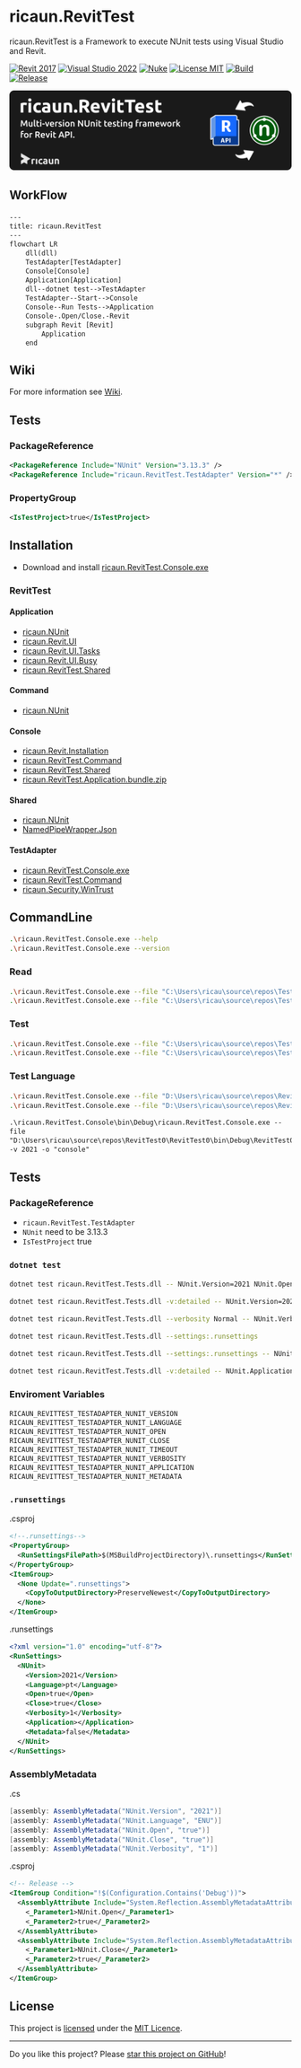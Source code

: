# ricaun.RevitTest

ricaun.RevitTest is a Framework to execute NUnit tests using Visual Studio and Revit.

[![Revit 2017](https://img.shields.io/badge/Revit-2017+-blue.svg)](https://github.com/ricaun-io/ricaun.RevitTest)
[![Visual Studio 2022](https://img.shields.io/badge/Visual%20Studio-2022-blue)](https://github.com/ricaun-io/ricaun.RevitTest)
[![Nuke](https://img.shields.io/badge/Nuke-Build-blue)](https://nuke.build/)
[![License MIT](https://img.shields.io/badge/License-MIT-blue.svg)](LICENSE)
[![Build](https://github.com/ricaun-io/ricaun.RevitTest/actions/workflows/Build.yml/badge.svg)](https://github.com/ricaun-io/ricaun.RevitTest/actions)
[![Release](https://img.shields.io/nuget/v/ricaun.RevitTest.TestAdapter?logo=nuget&label=release&color=blue)](https://www.nuget.org/packages/ricaun.RevitTest.TestAdapter)

[![ricaun.RevitTest](https://raw.githubusercontent.com/ricaun/test-assets/main/assets/ricaun.RevitTest.png)](https://github.com/ricaun-io/ricaun.RevitTest)

## WorkFlow

```mermaid
---
title: ricaun.RevitTest
---
flowchart LR
    dll(dll)
    TestAdapter[TestAdapter]
    Console[Console]
    Application[Application]
    dll--dotnet test-->TestAdapter
    TestAdapter--Start-->Console
    Console--Run Tests-->Application
    Console-.Open/Close.-Revit
    subgraph Revit [Revit]
        Application
    end
```

## Wiki

For more information see [Wiki](https://github.com/ricaun-io/ricaun.RevitTest/wiki).

## Tests
### PackageReference 
```xml
<PackageReference Include="NUnit" Version="3.13.3" />
<PackageReference Include="ricaun.RevitTest.TestAdapter" Version="*" />
```

### PropertyGroup
```xml
<IsTestProject>true</IsTestProject>
```


## Installation

* Download and install [ricaun.RevitTest.Console.exe](https://github.com/ricaun-io/ricaun.RevitTest/releases/latest/download/ricaun.RevitTest.Console.zip)

### RevitTest

#### Application
* [ricaun.NUnit](https://github.com/ricaun-io/ricaun.NUnit)
* [ricaun.Revit.UI](https://github.com/ricaun-io/ricaun.Revit.UI)
* [ricaun.Revit.UI.Tasks](https://github.com/ricaun-io/ricaun.Revit.UI.Tasks)
* [ricaun.Revit.UI.Busy](https://github.com/ricaun-io/ricaun.Revit.UI.Busy)
* [ricaun.RevitTest.Shared](ricaun.RevitTest.Shared)
#### Command
* [ricaun.NUnit](https://github.com/ricaun-io/ricaun.NUnit)
#### Console
* [ricaun.Revit.Installation](https://github.com/ricaun-io/ricaun.Revit.Installation)
* [ricaun.RevitTest.Command](ricaun.RevitTest.Command)
* [ricaun.RevitTest.Shared](ricaun.RevitTest.Shared)
* [ricaun.RevitTest.Application.bundle.zip](ricaun.RevitTest.Application)
#### Shared
* [ricaun.NUnit](https://github.com/ricaun-io/ricaun.NUnit)
* [NamedPipeWrapper.Json](https://github.com/ricaun-io/named-pipe-wrapper-json)
#### TestAdapter
* [ricaun.RevitTest.Console.exe](ricaun.RevitTest.Console)
* [ricaun.RevitTest.Command](ricaun.RevitTest.Command)
* [ricaun.Security.WinTrust](https://github.com/ricaun-io/ricaun.Security.WinTrust)

## CommandLine

```bash
.\ricaun.RevitTest.Console.exe --help
.\ricaun.RevitTest.Console.exe --version
```

### Read
```bash
.\ricaun.RevitTest.Console.exe --file "C:\Users\ricau\source\repos\TestProject.Tests\TestProject.Tests\bin\Debug\TestProject.Tests.dll" --read
.\ricaun.RevitTest.Console.exe --file "C:\Users\ricau\source\repos\TestProject.Tests\TestProject.Tests\bin\Debug\TestProject.Tests.dll" --read --output "output.json"
```

### Test
```bash
.\ricaun.RevitTest.Console.exe --file "C:\Users\ricau\source\repos\TestProject.Tests\TestProject.Tests\bin\Debug\TestProject.Tests.dll" --output "console"
.\ricaun.RevitTest.Console.exe --file "C:\Users\ricau\source\repos\TestProject.Tests\TestProject.Tests\bin\Debug\TestProject.Tests.dll" -v 2021 -o "console" --close
```

### Test Language
```bash
.\ricaun.RevitTest.Console.exe --file "D:\Users\ricau\source\repos\RevitTest.Language\RevitTest.Language\bin\Debug\net45\RevitTest.Language.dll" -v 2021 -l -o "console" --language "PTB" --open --close
.\ricaun.RevitTest.Console.exe --file "D:\Users\ricau\source\repos\RevitTest.Language\RevitTest.Language\bin\Debug\net45\RevitTest.Language.dll" -v 2021 -l -o "console" --language "pt" --open --close
```

```
.\ricaun.RevitTest.Console\bin\Debug\ricaun.RevitTest.Console.exe --file "D:\Users\ricau\source\repos\RevitTest0\RevitTest0\bin\Debug\RevitTest0.dll" -v 2021 -o "console"
```

## Tests
### PackageReference 

* `ricaun.RevitTest.TestAdapter`
* `NUnit` need to be 3.13.3
* `IsTestProject` true

### `dotnet test`
```bash
dotnet test ricaun.RevitTest.Tests.dll -- NUnit.Version=2021 NUnit.Open=true NUnit.Close=true
```
```bash
dotnet test ricaun.RevitTest.Tests.dll -v:detailed -- NUnit.Version=2021 NUnit.Open=True NUnit.Close=True NUnit.Verbosity=1
```
```bash
dotnet test ricaun.RevitTest.Tests.dll --verbosity Normal -- NUnit.Verbosity=2 NUnit.Open=True NUnit.Close=True
```
```bash
dotnet test ricaun.RevitTest.Tests.dll --settings:.runsettings
```
```bash
dotnet test ricaun.RevitTest.Tests.dll --settings:.runsettings -- NUnit.Version=2023
```
```bash
dotnet test ricaun.RevitTest.Tests.dll -v:detailed -- NUnit.Application=""
```

### Enviroment Variables
```
RICAUN_REVITTEST_TESTADAPTER_NUNIT_VERSION
RICAUN_REVITTEST_TESTADAPTER_NUNIT_LANGUAGE
RICAUN_REVITTEST_TESTADAPTER_NUNIT_OPEN
RICAUN_REVITTEST_TESTADAPTER_NUNIT_CLOSE
RICAUN_REVITTEST_TESTADAPTER_NUNIT_TIMEOUT
RICAUN_REVITTEST_TESTADAPTER_NUNIT_VERBOSITY
RICAUN_REVITTEST_TESTADAPTER_NUNIT_APPLICATION
RICAUN_REVITTEST_TESTADAPTER_NUNIT_METADATA
```

### `.runsettings`
.csproj
```xml
<!--.runsettings-->
<PropertyGroup>
  <RunSettingsFilePath>$(MSBuildProjectDirectory)\.runsettings</RunSettingsFilePath>
</PropertyGroup>
<ItemGroup>
  <None Update=".runsettings">
    <CopyToOutputDirectory>PreserveNewest</CopyToOutputDirectory>
  </None>
</ItemGroup>
```
.runsettings
```xml
<?xml version="1.0" encoding="utf-8"?>
<RunSettings>
  <NUnit>
    <Version>2021</Version>
    <Language>pt</Language>
    <Open>true</Open>
    <Close>true</Close>
    <Verbosity>1</Verbosity>
    <Application></Application>
    <Metadata>false</Metadata>
  </NUnit>
</RunSettings>
```

### AssemblyMetadata
.cs
```c#
[assembly: AssemblyMetadata("NUnit.Version", "2021")]
[assembly: AssemblyMetadata("NUnit.Language", "ENU")]
[assembly: AssemblyMetadata("NUnit.Open", "true")]
[assembly: AssemblyMetadata("NUnit.Close", "true")]
[assembly: AssemblyMetadata("NUnit.Verbosity", "1")]
```
.csproj
```xml
<!-- Release -->
<ItemGroup Condition="!$(Configuration.Contains('Debug'))">
  <AssemblyAttribute Include="System.Reflection.AssemblyMetadataAttribute">
    <_Parameter1>NUnit.Open</_Parameter1>
    <_Parameter2>true</_Parameter2>
  </AssemblyAttribute>
  <AssemblyAttribute Include="System.Reflection.AssemblyMetadataAttribute">
    <_Parameter1>NUnit.Close</_Parameter1>
    <_Parameter2>true</_Parameter2>
  </AssemblyAttribute>
</ItemGroup>
```




## License

This project is [licensed](LICENSE) under the [MIT Licence](https://en.wikipedia.org/wiki/MIT_License).

---

Do you like this project? Please [star this project on GitHub](https://github.com/ricaun-io/ricaun.RevitTest/stargazers)!
